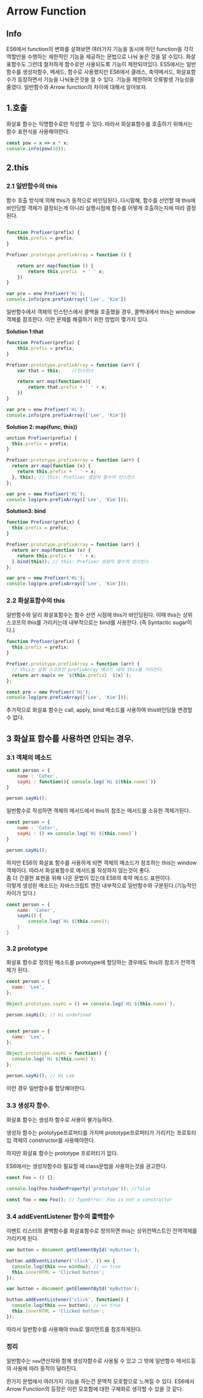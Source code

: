 # Arrow Function

## Info

ES6에서 function의 변화를 살펴보면 여러가지 기능을 동시에 하던 function을 각각 역할만을 수행하는 제한적인 기능을 제공하는 문법으로 나눠 놓은 것을 알 수있다. 화살표함수도 그런데 철저하게 함수로만 사용되도록 기능이 제한되어있다. ES5에서는 일반함수를 생성자함수, 메세드, 함수로 사용했지만 ES6에서 클래스, 축약메서드, 화살표함수가 등장하면서 기능을 나눠놓은것을 알 수 있다. 기능을 제한하여 오류발생 가능성을 줄였다.
일반함수와 Arrow function의 차이에 대해서 알아보자.




## 1.호출
화살표 함수는 익명함수로만 작성할 수 있다. 따라서 화살표함수를 호출하기 위해서는 함수 표현식을 사용해야한다.


```js
const pow = x => x * x;
console.info(pow(10));
```


## 2.this


### 2.1 일반함수의 this
함수 호출 방식에 의해 this가 동적으로 바인딩된다. 다시말해, 함수를 선언할 때 this에 바인딩할 객체가 결정되는게 아니라 실행시점에 함수를 어떻게 호출하는지에 따라 결정된다.

```js

function Prefixer(prefix) {
    this.prefix = prefix;
}

Prefixer.prototype.prefixArray = function () {

    return arr.map(function () {
        return this.prefix  + ' ' x;
    })
}

var pre = enw Prefixer('Hi');
console.info(pre.prefixArray(['Lee', 'Kim'])
```
일반함수에서 객체의 인스턴스에서 콜백을 호출했을 경우, 콜백내에서 this는 window객체를 참조한다.  이런 문제를 해결하기 위한 방법이 몇가지 있다.


**Solution 1:that**  
```js
function Prefixer(prefix) {
    this.prefix = prefix;
}

Prefixer.prototype.prefixArray = function (arr) {
    var that = this;    //인스턴스

    return arr.map(function(x){
        return that.prefix + ' ' + x;
    })
}

var pre = enw Prefixer('Hi');
console.info(pre.prefixArray(['Lee', 'Kim'])
```


**Solution 2: map(func, this))**  
```js
unction Prefixer(prefix) {
  this.prefix = prefix;
}

Prefixer.prototype.prefixArray = function (arr) {
  return arr.map(function (x) {
    return this.prefix + ' ' + x;
  }, this); // this: Prefixer 생성자 함수의 인스턴스
};

var pre = new Prefixer('Hi');
console.log(pre.prefixArray(['Lee', 'Kim']));
```


**Solution3: bind**  
```js
function Prefixer(prefix) {
  this.prefix = prefix;
}

Prefixer.prototype.prefixArray = function (arr) {
  return arr.map(function (x) {
    return this.prefix + ' ' + x;
  }.bind(this)); // this: Prefixer 생성자 함수의 인스턴스
};

var pre = new Prefixer('Hi');
console.log(pre.prefixArray(['Lee', 'Kim']));
```


### 2.2 화살표함수의 this

일반함수와 달리 화살표함수는 함수 선언 시점에 this가 바인딩된다. 이때 this는 상위 스코프의 this를 가리키는데 
내부적으로는 bind를 사용한다. (즉 Syntactic sugar이다.)

```js
function Prefixer(prefix) {
  this.prefix = prefix;
}

Prefixer.prototype.prefixArray = function (arr) {
  // this는 상위 스코프인 prefixArray 메소드 내의 this를 가리킨다.
  return arr.map(x => `${this.prefix}  ${x}`);
};

const pre = new Prefixer('Hi');
console.log(pre.prefixArray(['Lee', 'Kim']));
```

추가적으로 화살표 함수는 call, apply, bind 메소드를 사용하여 this바인딩을 변경할 수 없다.




## 3 화살표 함수를 사용하면 안되는 경우.


### 3.1 객체의 메소드

```js
const person = {
    name : 'Cater',
    sayHi : function(){ console.log(`Hi ${this.name}`)}
}

person.sayHi();
```
일반함수로 작성하면 객체의 메서드에서 this의 참조는 메서드를 소유한 객체가된다.

```js
const person = {
    name : 'Cater',
    sayHi : () => console.log(`Hi ${this.name}`)
}

person.sayHi();
```
하지만 ES6의 화살표 함수를 사용하게 되면 객체의 메소드가 참조하는 this는 window객체이다. 따라서 화살표함수로 메서드를 작성하지 않는것이 좋다.  
좀 더 간결한 표현을 위해 나온 문법이 있는데 ES6의 축약 메소드 표현이다.  
이렇게 생성된 메소드는 자바스크립트 엔진 내부적으로 일반함수와 구분된다.(기능적인 차이가 있다.)


```js
const person = {
    name: 'Cater',
    sayHi() {
        console.log(`Hi ${this.name});
    }
}
```

### 3.2 prototype
화살표 함수로 정의된 메소드를 prototype에 할당하는 경우에도 this의 참조가 전역객체가 된다.

```js
const person = {
  name: 'Lee',
};

Object.prototype.sayHi = () => console.log(`Hi ${this.name}`);

person.sayHi(); // Hi undefined
```

```js

const person = {
  name: 'Lee',
};

Object.prototype.sayHi = function() {
  console.log(`Hi ${this.name}`);
};

person.sayHi(); // Hi Lee
```
이런 경우 일반함수를 할당해야한다.


### 3.3 생성자 함수.
화살표 함수는 생성자 함수로 사용이 불가능하다. 

생성자 함수는 prototype프로퍼티를 가지며 prototype프로퍼티가 가리키는 프로토타입 객체의  constructor를 사용해야한다. 

하지만 화살표 함수는 prototype 프로퍼티가 없다.

ES6에서는 생성자함수라 필요할 때 class문법을 사용하는것을 권고한다.



```js
const Foo = () {};

console.log(Foo.hasOwnProperty('prototype')); //false

const foo = new Foo(); // TypeError: Foo is not a constructor
```


### 3.4 addEventListener 함수의 콜백함수
이벤트 리스터의 콜백함수를 화살표함수로 정의하면 this는 상위컨텍스트인 전역객체를 가리키게 된다.

```js
var button = document.getElementById('myButton');

button.addEventListener('click', () => {
  console.log(this === window); // => true
  this.innerHTML = 'Clicked button';
});
```


```js
var button = document.getElementById('myButton');

button.addEventListener('click', function() {
  console.log(this === button); // => true
  this.innerHTML = 'Clicked button';
});
```
따라서 일반함수를 사용해야 this로 엘리먼트를 참조하게된다.




### 정리
일반함수는 `new`연산자와 함께 생성자함수로 사용될 수 있고 그 밖에 일반함수 메서드등의 사용에 따라 동작이 달라진다. 

한가지 문법에서 여러가지 기능을 하는건 문맥적 모호함으로 느껴질 수 있다. ES6에서 Arrow Function의 등장은 이런 모호함에 대한 구체화로 생각할 수 있을 것 같다.



